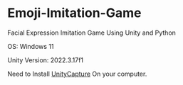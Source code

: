 # Emoji-Imitation-Game
Facial Expression Imitation Game Using Unity and Python

OS: Windows 11

Unity Version: 2022.3.17f1

Need to Install [UnityCapture](https://github.com/schellingb/UnityCapture) On your computer.
